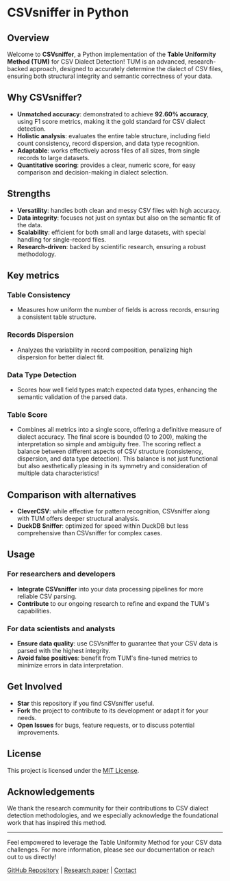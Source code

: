 # CSVsniffer in Python

## Overview

Welcome to **CSVsniffer**, a Python implementation of the **Table Uniformity Method (TUM)** for CSV Dialect Detection! TUM is an advanced, research-backed approach, designed to accurately determine the dialect of CSV files, ensuring both structural integrity and semantic correctness of your data.

## Why CSVsniffer?

- **Unmatched accuracy**: demonstrated to achieve **92.60% accuracy**, using F1 score metrics, making it the gold standard for CSV dialect detection.
- **Holistic analysis**: evaluates the entire table structure, including field count consistency, record dispersion, and data type recognition.
- **Adaptable**: works effectively across files of all sizes, from single records to large datasets.
- **Quantitative scoring**: provides a clear, numeric score, for easy comparison and decision-making in dialect selection.

## Strengths

- **Versatility**: handles both clean and messy CSV files with high accuracy.
- **Data integrity**: focuses not just on syntax but also on the semantic fit of the data.
- **Scalability**: efficient for both small and large datasets, with special handling for single-record files.
- **Research-driven**: backed by scientific research, ensuring a robust methodology.

## Key metrics

### **Table Consistency**
- Measures how uniform the number of fields is across records, ensuring a consistent table structure.

### **Records Dispersion**
- Analyzes the variability in record composition, penalizing high dispersion for better dialect fit.

### **Data Type Detection**
- Scores how well field types match expected data types, enhancing the semantic validation of the parsed data.

### **Table Score**
- Combines all metrics into a single score, offering a definitive measure of dialect accuracy. The final score is bounded (0 to 200), making the interpretation so simple and ambiguity free. The scoring reflect a balance between different aspects of CSV structure (consistency, dispersion, and data type detection). This balance is not just functional but also aesthetically pleasing in its symmetry and consideration of multiple data characteristics!

## Comparison with alternatives

- **CleverCSV**: while effective for pattern recognition, CSVsniffer along with TUM offers deeper structural analysis.
- **DuckDB Sniffer**: optimized for speed within DuckDB but less comprehensive than CSVsniffer for complex cases.

## Usage

### For researchers and developers

- **Integrate CSVsniffer** into your data processing pipelines for more reliable CSV parsing.
- **Contribute** to our ongoing research to refine and expand the TUM's capabilities.

### For data scientists and analysts

- **Ensure data quality**: use CSVsniffer to guarantee that your CSV data is parsed with the highest integrity.
- **Avoid false positives**: benefit from TUM's fine-tuned metrics to minimize errors in data interpretation.

## Get Involved

- **Star** this repository if you find CSVsniffer useful.
- **Fork** the project to contribute to its development or adapt it for your needs.
- **Open Issues** for bugs, feature requests, or to discuss potential improvements.

## License

This project is licensed under the [MIT License](LICENSE.md).

## Acknowledgements

We thank the research community for their contributions to CSV dialect detection methodologies, and we especially acknowledge the foundational work that has inspired this method.

---

Feel empowered to leverage the Table Uniformity Method for your CSV data challenges. For more information, please see our documentation or reach out to us directly!

[GitHub Repository](https://github.com/ws-garcia/CSVsniffer) | [Research paper](https://content.iospress.com/articles/data-science/ds240062) | [Contact](https://github.com/ws-garcia/CSVsniffer/discussions)
